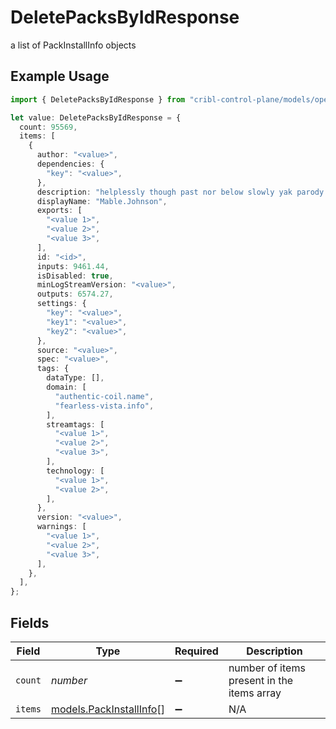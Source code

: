 # DeletePacksByIdResponse

a list of PackInstallInfo objects

## Example Usage

```typescript
import { DeletePacksByIdResponse } from "cribl-control-plane/models/operations";

let value: DeletePacksByIdResponse = {
  count: 95569,
  items: [
    {
      author: "<value>",
      dependencies: {
        "key": "<value>",
      },
      description: "helplessly though past nor below slowly yak parody gah eek",
      displayName: "Mable.Johnson",
      exports: [
        "<value 1>",
        "<value 2>",
        "<value 3>",
      ],
      id: "<id>",
      inputs: 9461.44,
      isDisabled: true,
      minLogStreamVersion: "<value>",
      outputs: 6574.27,
      settings: {
        "key": "<value>",
        "key1": "<value>",
        "key2": "<value>",
      },
      source: "<value>",
      spec: "<value>",
      tags: {
        dataType: [],
        domain: [
          "authentic-coil.name",
          "fearless-vista.info",
        ],
        streamtags: [
          "<value 1>",
          "<value 2>",
          "<value 3>",
        ],
        technology: [
          "<value 1>",
          "<value 2>",
        ],
      },
      version: "<value>",
      warnings: [
        "<value 1>",
        "<value 2>",
        "<value 3>",
      ],
    },
  ],
};
```

## Fields

| Field                                                       | Type                                                        | Required                                                    | Description                                                 |
| ----------------------------------------------------------- | ----------------------------------------------------------- | ----------------------------------------------------------- | ----------------------------------------------------------- |
| `count`                                                     | *number*                                                    | :heavy_minus_sign:                                          | number of items present in the items array                  |
| `items`                                                     | [models.PackInstallInfo](../../models/packinstallinfo.md)[] | :heavy_minus_sign:                                          | N/A                                                         |